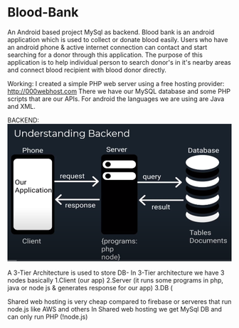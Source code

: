 # Blood-Bank
An Android based project MySql as backend.
Blood bank is an android application which is used to collect or donate blood easily.
Users who have an android phone & active internet connection can contact and start searching for a donor through this application.
The purpose of this application is to help individual person to search donor's in it's nearby areas and connect blood recipient with blood donor directly.

Working:
I created a simple PHP web server using a free hosting provider: http://000webhost.com 
There we have our MySQL database and some PHP scripts that are our APIs. 
For android the languages we are using are Java and XML.


BACKEND:
![](image.png)

A 3-Tier Architecture is used to store DB-
In 3-Tier architecture we have 3 nodes basically
1.Client (our app)
2.Server (it runs some programs in php, java or node js & generates response for our app)
3.DB      (

Shared web hosting is very cheap compared to firebase or serveres that run node.js like AWS and others
In Shared web hosting we get MySql DB and can only run PHP (!node.js)
